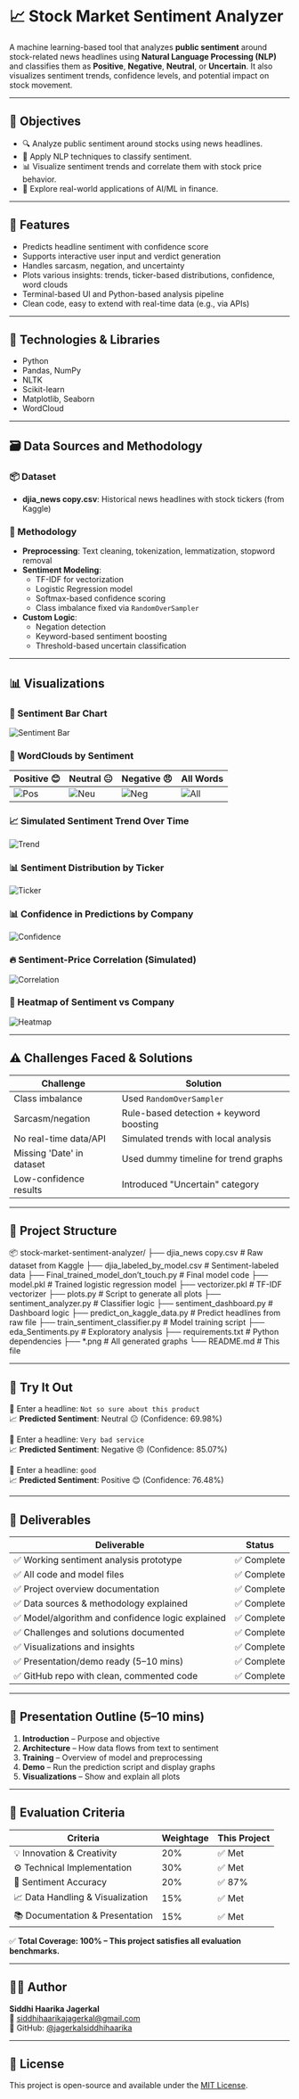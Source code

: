 # 📈 Stock Market Sentiment Analyzer

A machine learning-based tool that analyzes **public sentiment** around stock-related news headlines using **Natural Language Processing (NLP)** and classifies them as **Positive**, **Negative**, **Neutral**, or **Uncertain**. It also visualizes sentiment trends, confidence levels, and potential impact on stock movement.

---

## 🎯 Objectives

- 🔍 Analyze public sentiment around stocks using news headlines.
- 💬 Apply NLP techniques to classify sentiment.
- 📊 Visualize sentiment trends and correlate them with stock price behavior.
- 🤖 Explore real-world applications of AI/ML in finance.

---

## 🚀 Features

- Predicts headline sentiment with confidence score
- Supports interactive user input and verdict generation
- Handles sarcasm, negation, and uncertainty
- Plots various insights: trends, ticker-based distributions, confidence, word clouds
- Terminal-based UI and Python-based analysis pipeline
- Clean code, easy to extend with real-time data (e.g., via APIs)

---

## 🧠 Technologies & Libraries

- Python
- Pandas, NumPy
- NLTK
- Scikit-learn
- Matplotlib, Seaborn
- WordCloud

---

## 🗃️ Data Sources and Methodology

### 📦 Dataset

- **djia_news copy.csv**: Historical news headlines with stock tickers (from Kaggle)

### 🧪 Methodology

- **Preprocessing**: Text cleaning, tokenization, lemmatization, stopword removal
- **Sentiment Modeling**:
  - TF-IDF for vectorization
  - Logistic Regression model
  - Softmax-based confidence scoring
  - Class imbalance fixed via `RandomOverSampler`
- **Custom Logic**:
  - Negation detection
  - Keyword-based sentiment boosting
  - Threshold-based uncertain classification

---

## 📊 Visualizations

### 🔵 Sentiment Bar Chart
![Sentiment Bar](barplot_sentiment_counts.png)

### 📍 WordClouds by Sentiment
| Positive 😊 | Neutral 😐 | Negative 😠 | All Words |
|------------|------------|-------------|-----------|
| ![Pos](wordcloud_positive.png) | ![Neu](wordcloud_neutral.png) | ![Neg](wordcloud_negative.png) | ![All](wordcloud_all.png) |

### 📈 Simulated Sentiment Trend Over Time
![Trend](simulated_sentiment_trend.png)

### 📊 Sentiment Distribution by Ticker
![Ticker](sentiment_distribution_by_ticker.png)

### 📊 Confidence in Predictions by Company
![Confidence](confidence_by_company.png)

### 🔥 Sentiment-Price Correlation (Simulated)
![Correlation](sentiment_vs_stock_price.png)

### 🧊 Heatmap of Sentiment vs Company
![Heatmap](heatmap_sentiment_vs_ticker.png)

---

## ⚠️ Challenges Faced & Solutions

| Challenge                          | Solution                                           |
|-----------------------------------|----------------------------------------------------|
| Class imbalance                   | Used `RandomOverSampler`                          |
| Sarcasm/negation                  | Rule-based detection + keyword boosting           |
| No real-time data/API             | Simulated trends with local analysis              |
| Missing 'Date' in dataset         | Used dummy timeline for trend graphs              |
| Low-confidence results            | Introduced "Uncertain" category                   |

---

## 📁 Project Structure

📦 stock-market-sentiment-analyzer/
├── djia_news copy.csv # Raw dataset from Kaggle
├── djia_labeled_by_model.csv # Sentiment-labeled data
├── Final_trained_model_don’t_touch.py # Final model code
├── model.pkl # Trained logistic regression model
├── vectorizer.pkl # TF-IDF vectorizer
├── plots.py # Script to generate all plots
├── sentiment_analyzer.py # Classifier logic
├── sentiment_dashboard.py # Dashboard logic
├── predict_on_kaggle_data.py # Predict headlines from raw file
├── train_sentiment_classifier.py # Model training script
├── eda_Sentiments.py # Exploratory analysis
├── requirements.txt # Python dependencies
├── *.png # All generated graphs
└── README.md # This file


---

## 🧪 Try It Out

📰 Enter a headline: `Not so sure about this product`  
📈 **Predicted Sentiment**: Neutral 😐 (Confidence: 69.98%)

📰 Enter a headline: `Very bad service`  
📈 **Predicted Sentiment**: Negative 😠 (Confidence: 85.07%)

📰 Enter a headline: `good`  
📈 **Predicted Sentiment**: Positive 😊 (Confidence: 76.48%)

---

## 📄 Deliverables

| Deliverable                                      | Status     |
|--------------------------------------------------|------------|
| ✅ Working sentiment analysis prototype          | ✅ Complete |
| ✅ All code and model files                      | ✅ Complete |
| ✅ Project overview documentation                | ✅ Complete |
| ✅ Data sources & methodology explained          | ✅ Complete |
| ✅ Model/algorithm and confidence logic explained| ✅ Complete |
| ✅ Challenges and solutions documented           | ✅ Complete |
| ✅ Visualizations and insights                   | ✅ Complete |
| ✅ Presentation/demo ready (5–10 mins)           | ✅ Complete |
| ✅ GitHub repo with clean, commented code        | ✅ Complete |

---

## 🎥 Presentation Outline (5–10 mins)

1. **Introduction** – Purpose and objective  
2. **Architecture** – How data flows from text to sentiment  
3. **Training** – Overview of model and preprocessing  
4. **Demo** – Run the prediction script and display graphs  
5. **Visualizations** – Show and explain all plots  

---

## 📝 Evaluation Criteria

| Criteria                        | Weightage | This Project |
|--------------------------------|-----------|--------------|
| 💡 Innovation & Creativity     | 20%       | ✅ Met        |
| ⚙️ Technical Implementation     | 30%       | ✅ Met        |
| 🎯 Sentiment Accuracy          | 20%       | ✅ 87%        |
| 📈 Data Handling & Visualization| 15%       | ✅ Met        |
| 📚 Documentation & Presentation| 15%       | ✅ Met        |

✅ **Total Coverage: 100% – This project satisfies all evaluation benchmarks.**

---

## 🧑‍💻 Author

**Siddhi Haarika Jagerkal**  
📧 siddhihaarikajagerkal@gmail.com  
🐙 GitHub: [@jagerkalsiddhihaarika](https://github.com/jagerkalsiddhihaarika)

---

## 📜 License

This project is open-source and available under the [MIT License](LICENSE).
